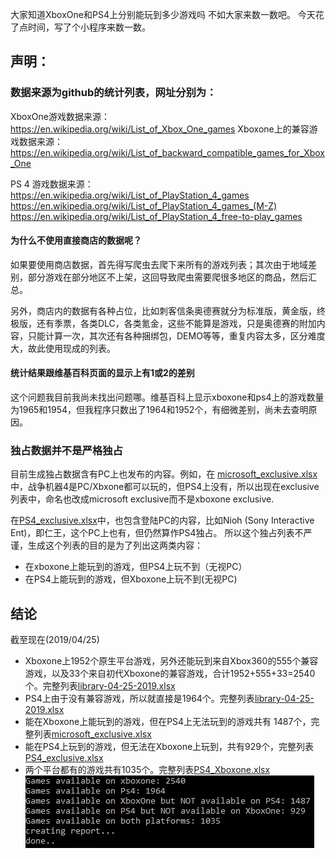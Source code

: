 大家知道XboxOne和PS4上分别能玩到多少游戏吗
不如大家来数一数吧。
今天花了点时间，写了个小程序来数一数。

## 声明：
### 数据来源为github的统计列表，网址分别为：

XboxOne游戏数据来源：
https://en.wikipedia.org/wiki/List_of_Xbox_One_games
Xboxone上的兼容游戏数据来源：
https://en.wikipedia.org/wiki/List_of_backward_compatible_games_for_Xbox_One

PS 4 游戏数据来源：
https://en.wikipedia.org/wiki/List_of_PlayStation_4_games
https://en.wikipedia.org/wiki/List_of_PlayStation_4_games_(M-Z)
https://en.wikipedia.org/wiki/List_of_PlayStation_4_free-to-play_games

#### 为什么不使用直接商店的数据呢？
如果要使用商店数据，首先得写爬虫去爬下来所有的游戏列表；其次由于地域差别，部分游戏在部分地区不上架，这回导致爬虫需要爬很多地区的商品，然后汇总。

另外，商店内的数据有各种占位，比如刺客信条奥德赛就分为标准版，黄金版，终极版，还有季票，各类DLC，各类氪金，这些不能算是游戏，只是奥德赛的附加内容，只能计算一次，其次还有各种捆绑包，DEMO等等，重复内容太多，区分难度大，故此使用现成的列表。

#### 统计结果跟维基百科页面的显示上有1或2的差别
这个问题我目前我尚未找出问题哪。维基百科上显示xboxone和ps4上的游戏数量为1965和1954，但我程序只数出了1964和1952个，有细微差别，尚未去查明原因。

### 独占数据并不是严格独占
目前生成独占数据含有PC上也发布的内容。例如，在 [microsoft_exclusive.xlsx](GameCounter/microsoft_exclusive.xlsx)中，战争机器4是PC/Xbxone都可以玩的，但PS4上没有，所以出现在exclusive列表中，命名也改成microsoft exclusive而不是xboxone exclusive.

在[PS4_exclusive.xlsx](GameCounter/PS4_exclusive.xlsx)中，也包含登陆PC的内容，比如Nioh	(Sony Interactive Ent)，即仁王，这个PC上也有，但仍然算作PS4独占。
所以这个独占列表不严谨，生成这个列表的目的是为了列出这两类内容：
* 在xboxone上能玩到的游戏，但PS4上玩不到（无视PC）
* 在PS4上能玩到的游戏，但Xboxone上玩不到(无视PC)

## 结论
截至现在(2019/04/25)
* Xboxone上1952个原生平台游戏，另外还能玩到来自Xbox360的555个兼容游戏，以及33个来自初代Xboxone的兼容游戏，合计1952+555+33=2540个。完整列表[library-04-25-2019.xlsx](GameCounter/library-04-25-2019.xlsx)
* PS4上由于没有兼容游戏，所以就直接是1964个。完整列表[library-04-25-2019.xlsx](GameCounter/library-04-25-2019.xlsx)
* 能在Xboxone上能玩到的游戏，但在PS4上无法玩到的游戏共有 1487个，完整列表[microsoft_exclusive.xlsx](GameCounter/microsoft_exclusive.xlsx)
* 能在PS4上玩到的游戏，但无法在Xboxone上玩到，共有929个，完整列表[PS4_exclusive.xlsx](GameCounter/PS4_exclusive.xlsx)
* 两个平台都有的游戏共有1035个。完整列表[PS4_Xboxone.xlsx](GameCounter/PS4_Xboxone.xlsx)
![screenshot](GameCounter/screenshot.png "screenshot")